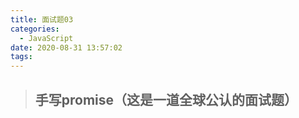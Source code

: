 ```yaml
---
title: 面试题03
categories:
  - JavaScript
date: 2020-08-31 13:57:02
tags:
---
```


> ## 手写promise（这是一道全球公认的面试题）


<!-- more -->

